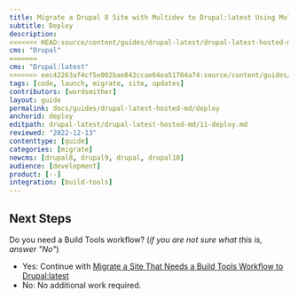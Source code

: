 ```yaml
---
title: Migrate a Drupal 8 Site with Multidev to Drupal:latest Using Multidev
subtitle: Deploy
description: 
<<<<<<< HEAD:source/content/guides/drupal-latest/drupal-latest-hosted-md/11-deploy.md
cms: "Drupal"
=======
cms: "Drupal:latest"
>>>>>>> eec42263af4cf5e002bae842ccae64ea51704a74:source/content/guides/drupal-latest/drupal-latest-hosted-md/11-deploy.md
tags: [code, launch, migrate, site, updates]
contributors: [wordsmither]
layout: guide
permalink: docs/guides/drupal-latest-hosted-md/deploy
anchorid: deploy
editpath: drupal-latest/drupal-latest-hosted-md/11-deploy.md
reviewed: "2022-12-13"
contenttype: [guide]
categories: [migrate]
newcms: [drupal8, drupal9, drupal, drupal10]
audience: [development]
product: [--]
integration: [build-tools]
---
```


<Partial file="drupal-latest/deploy-live.md" />

## Next Steps

Do you need a Build Tools workflow? (*if you are not sure what this is, answer "No"*)

- Yes: Continue with [Migrate a Site That Needs a Build Tools Workflow to Drupal:latest](/guides/drupal-latest-hosted-btworkflow)
- No: No additional work required.
